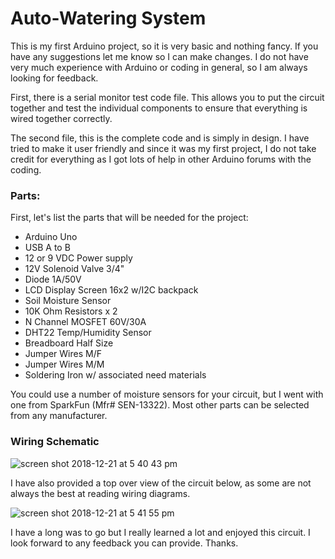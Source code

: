 # Auto-Watering System

This is my first Arduino project, so it is very basic and nothing fancy. If you have any suggestions let me know so I can make changes. I do not have very much experience with Arduino or coding in general, so I am always looking for feedback. 

First, there is a serial monitor test code file. This allows you to put the circuit together and test the individual components to ensure that everything is wired together correctly. 

The second file, this is the complete code and is simply in design. I have tried to make it user friendly and since it was my first project, I do not take credit for everything as I got lots of help in other Arduino forums with the coding. 


### Parts:

First, let's list the parts that will be needed for the project:
  - Arduino Uno
  - USB A to B
  - 12 or 9 VDC Power supply
  - 12V Solenoid Valve 3/4"
  - Diode 1A/50V
  - LCD Display Screen 16x2 w/I2C backpack
  - Soil Moisture Sensor
  - 10K Ohm Resistors x 2
  - N Channel MOSFET 60V/30A
  - DHT22 Temp/Humidity Sensor
  - Breadboard Half Size
  - Jumper Wires M/F
  - Jumper Wires M/M
  - Soldering Iron w/ associated need materials

You could use a number of moisture sensors for your circuit, but I went with one from SparkFun (Mfr# SEN-13322). Most other parts can be selected from any manufacturer. 

### Wiring Schematic

![screen shot 2018-12-21 at 5 40 43 pm](https://user-images.githubusercontent.com/34990208/50369399-de30c380-0549-11e9-8475-bc8fb541e3d6.png)

I have also provided a top over view of the circuit below, as some are not always the best at reading wiring diagrams.

![screen shot 2018-12-21 at 5 41 55 pm](https://user-images.githubusercontent.com/34990208/50369405-f43e8400-0549-11e9-8543-1a6bfca557bd.png)

I have a long was to go but I really learned a lot and enjoyed this circuit. I look forward to any feedback you can provide. Thanks. 
